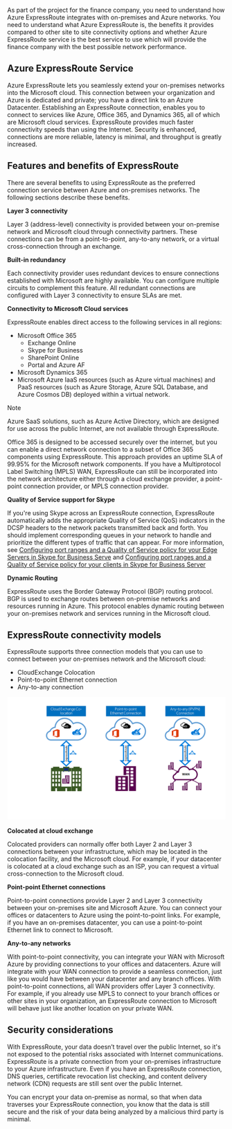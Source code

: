 As part of the project for the finance company, you need to understand how Azure ExpressRoute integrates with on-premises and Azure networks. You need to understand what Azure ExpressRoute is, the benefits it provides compared to other site to site connectivity options and whether Azure ExpressRoute service is the best service to use which will provide the finance company with the best possible network performance.

## Azure ExpressRoute Service

Azure ExpressRoute lets you seamlessly extend your on-premises networks into the Microsoft cloud. This connection between your organization and Azure is dedicated and private; you have a direct link to an Azure Datacenter. Establishing an ExpressRoute connection, enables you to connect to services like Azure, Office 365, and Dynamics 365, all of which are Microsoft cloud services. ExpressRoute provides much faster connectivity speeds than using the Internet. Security is enhanced, connections are more reliable, latency is minimal, and throughput is greatly increased.

## Features and benefits of ExpressRoute

There are several benefits to using ExpressRoute as the preferred connection service between Azure and on-premises networks. The following sections describe these benefits.

**Layer 3 connectivity**

Layer 3 (address-level) connectivity is provided between your on-premise network and Microsoft cloud through connectivity partners.  These connections can be from a point-to-point, any-to-any network, or a virtual cross-connection through an exchange. 

**Built-in redundancy**

Each connectivity provider uses redundant devices to ensure connections established with Microsoft are highly available. You can configure multiple circuits to complement this feature. All redundant connections are configured with Layer 3 connectivity to ensure SLAs are met.

**Connectivity to Microsoft Cloud services**

ExpressRoute enables direct access to the following services in all regions:

- Microsoft Office 365
  - Exchange Online
  - Skype for Business
  - SharePoint Online
  - Portal and Azure AF
- Microsoft Dynamics 365
- Microsoft Azure IaaS resources (such as Azure virtual machines) and PaaS resources (such as Azure Storage, Azure SQL Database, and Azure Cosmos DB) deployed within a virtual network.

> [!NOTE]
> Azure SaaS solutions, such as Azure Active Directory, which are designed for use across the public Internet, are not available through ExpressRoute.

Office 365 is designed to be accessed securely over the internet, but you can enable a direct network connection to a subset of Office 365 components using ExpressRoute. This approach provides an uptime SLA of 99.95% for the Microsoft network components. If you have a Multiprotocol Label Switching (MPLS) WAN, ExpressRoute can still be incorporated into the network architecture either through a cloud exchange provider, a point-point connection provider, or MPLS connection provider.

**Quality of Service support for Skype**

If you're using Skype across an ExpressRoute connection, ExpressRoute automatically adds the appropriate Quality of Service (QoS) indicators in the DCSP headers to the network packets transmitted back and forth. You should implement corresponding queues in your network to handle and prioritize the different types of traffic that can appear. For more information, see [Configuring port ranges and a Quality of Service policy for your Edge Servers in Skype for Business Serve](https://docs.microsoft.com/SkypeForBusiness/manage/network-management/qos/configuring-port-ranges-for-your-edge-servers) and  [Configuring port ranges and a Quality of Service policy for your clients in Skype for Business Server](https://docs.microsoft.com/SkypeForBusiness/manage/network-management/qos/configuring-port-ranges-for-your-skype-clients)

**Dynamic Routing**

ExpressRoute uses the Border Gateway Protocol (BGP) routing protocol. BGP is used to exchange routes between on-premise networks and resources running in Azure. This protocol enables dynamic routing between your on-premises network and services running in the Microsoft cloud.

## ExpressRoute connectivity models

ExpressRoute supports three connection models that you can use to connect between your on-premises network and the Microsoft cloud:

- CloudExchange Colocation
- Point-to-point Ethernet connection
- Any-to-any connection

![Azure Connectivity models  ](../media/2-azure-connectivity-models.png)

**Colocated at cloud exchange**

Colocated providers can normally offer both Layer 2 and Layer 3 connections between your infrastructure, which may be located in the colocation facility, and the Microsoft cloud. For example, if your datacenter is colocated at a cloud exchange such as an ISP, you can request a virtual cross-connection to the Microsoft cloud.

**Point-point Ethernet connections**

Point-to-point connections provide Layer 2 and Layer 3 connectivity between your on-premises site and Microsoft Azure.  You can connect your offices or datacenters to Azure using the point-to-point links. For example, if you have an on-premises datacenter, you can use a point-to-point Ethernet link to connect to Microsoft.

**Any-to-any networks**

With point-to-point connectivity, you can integrate your WAN with Microsoft Azure by providing connections to your offices and datacenters. Azure will integrate with your WAN connection to provide a seamless connection, just like you would have between your datacenter and any branch offices. With point-to-point connections, all WAN providers offer Layer 3 connectivity. For example, if you already use MPLS to connect to your branch offices or other sites in your organization, an ExpressRoute connection to Microsoft will behave just like another location on your private WAN.

## Security considerations

With ExpressRoute, your data doesn’t travel over the public Internet, so it's not exposed to the potential risks associated with Internet communications. ExpressRoute is a private connection from your on-premises infrastructure to your Azure infrastructure. Even if you have an ExpressRoute connection, DNS queries, certificate revocation list checking, and content delivery network (CDN) requests are still sent over the public Internet.

You can encrypt your data on-premise as normal, so that when data traverses your ExpressRoute connection, you know that the data is still secure and the risk of your data being analyzed by a malicious third party is minimal.